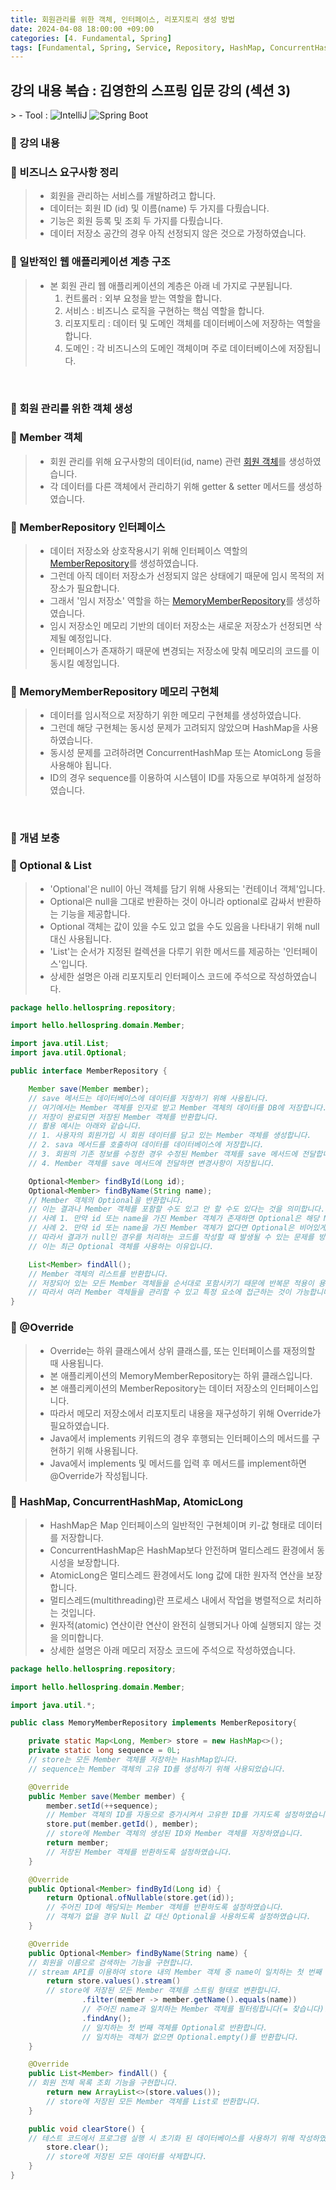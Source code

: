 ```yaml
---
title: 회원관리를 위한 객체, 인터페이스, 리포지토리 생성 방법
date: 2024-04-08 18:00:00 +09:00
categories: [4. Fundamental, Spring]
tags: [Fundamental, Spring, Service, Repository, HashMap, ConcurrentHashMap, AtomicLong, Override]
---
```


<!-- 2024-04-08 글 작성 시작; 2024-04-09 페이지 호출 완료 -->
<h2>강의 내용 복습 : 김영한의 스프링 입문 강의 (섹션 3)</h2>
> - Tool :  
<img alt="IntelliJ" src="https://img.shields.io/badge/-IntelliJ-000000?style=flat-square&logo=intellij-idea&logoColor=white" />
<img alt="Spring Boot" src="https://img.shields.io/badge/-SpringBoot-6DB33F?style=flat-square&logo=spring&logoColor=white" />

<br>

### 🔔 강의 내용
### 📌 비즈니스 요구사항 정리
> - 회원을 관리하는 서비스를 개발하려고 합니다.
> - 데이터는 회원 ID (id) 및 이름(name) 두 가지를 다뤘습니다.
> - 기능은 회원 등록 및 조회 두 가지를 다뤘습니다.
> - 데이터 저장소 공간의 경우 아직 선정되지 않은 것으로 가정하였습니다.

### 📌 일반적인 웹 애플리케이션 계층 구조
> - 본 회원 관리 웹 애플리케이션의 계층은 아래 네 가지로 구분됩니다.
>    1. 컨트롤러 : 외부 요청을 받는 역할을 합니다.
>    2. 서비스 : 비즈니스 로직을 구현하는 핵심 역할을 합니다.
>    3. 리포지토리 : 데이터 및 도메인 객체를 데이터베이스에 저장하는 역할을 합니다.
>    4. 도메인 : 각 비즈니스의 도메인 객체이며 주로 데이터베이스에 저장됩니다.

<br>

### 🔔 회원 관리를 위한 객체 생성
### 📌 Member 객체
> - 회원 관리를 위해 요구사항의 데이터(id, name) 관련 <a href="https://github.com/Kim-src/Study-Spring/blob/main/src/main/java/hello/hellospring/domain/Member.java">회원 객체</a>를 생성하였습니다.
> - 각 데이터를 다른 객체에서 관리하기 위해 getter & setter 메서드를 생성하였습니다.

### 📌 MemberRepository 인터페이스
> - 데이터 저장소와 상호작용시기 위해 인터페이스 역할의 <a href="https://github.com/Kim-src/Study-Spring/blob/main/src/main/java/hello/hellospring/repository/MemberRepository.java">MemberRepository</a>를 생성하였습니다.
> - 그런데 아직 데이터 저장소가 선정되지 않은 상태에기 때문에 임시 목적의 저장소가 필요합니다.
> - 그래서 '임시 저장소' 역할을 하는 <a href="https://github.com/Kim-src/Study-Spring/blob/main/src/main/java/hello/hellospring/repository/MemoryMemberRepository.java">MemoryMemberRepository</a>를 생성하였습니다.
> - 임시 저장소인 메모리 기반의 데이터 저장소는 새로운 저장소가 선정되면 삭제될 예정입니다.
> - 인터페이스가 존재하기 때문에 변경되는 저장소에 맞춰 메모리의 코드를 이동시킬 예정입니다.

### 📌 MemoryMemberRepository 메모리 구현체
> - 데이터를 임시적으로 저장하기 위한 메모리 구현체를 생성하였습니다.
> - 그런데 해당 구현체는 동시성 문제가 고려되지 않았으며 HashMap을 사용하였습니다.
> - 동시성 문제를 고려하려면 ConcurrentHashMap 또는 AtomicLong 등을 사용해야 됩니다.
> - ID의 경우 sequence를 이용하여 시스템이 ID를 자동으로 부여하게 설정하였습니다.

<br>

### 🔔 개념 보충
### 📌 Optional & List
> - 'Optional'은 null이 아닌 객체를 담기 위해 사용되는 '컨테이너 객체'입니다.
> - Optional은 null을 그대로 반환하는 것이 아니라 optional로 감싸서 반환하는 기능을 제공합니다.
> - Optional 객체는 값이 있을 수도 있고 없을 수도 있음을 나타내기 위해 null 대신 사용됩니다.
> - 'List'는 순서가 지정된 컬렉션을 다루기 위한 메서드를 제공하는 '인터페이스'입니다.
> - 상세한 설명은 아래 리포지토리 인터페이스 코드에 주석으로 작성하였습니다.

``` java
package hello.hellospring.repository;

import hello.hellospring.domain.Member;

import java.util.List;
import java.util.Optional;

public interface MemberRepository {

    Member save(Member member);
    // save 메서드는 데이터베이스에 데이터를 저장하기 위해 사용됩니다.
    // 여기에서는 Member 객체를 인자로 받고 Member 객체의 데이터를 DB에 저장합니다.
    // 저장이 완료되면 저장된 Member 객체를 반환합니다.
    // 활용 예시는 아래와 같습니다.
    // 1. 사용자의 회원가입 시 회원 데이터를 담고 있는 Member 객체를 생성합니다.
    // 2. sava 메서드를 호출하여 데이터를 데이터베이스에 저장합니다.
    // 3. 회원의 기존 정보를 수정한 경우 수정된 Member 객체를 save 메서드에 전달합니다.
    // 4. Member 객체를 save 메서드에 전달하면 변경사항이 저장됩니다.

    Optional<Member> findById(Long id);
    Optional<Member> findByName(String name);
    // Member 객체의 Optional을 반환합니다.
    // 이는 결과나 Member 객체를 포함할 수도 있고 안 할 수도 있다는 것을 의미합니다.
    // 사례 1. 만약 id 또는 name을 가진 Member 객체가 존재하면 Optional은 해당 Member 객체를 포함합니다.
    // 사례 2. 만약 id 또는 name을 가진 Member 객체가 없다면 Optional은 비어있게 됩니다.
    // 따라서 결과가 null인 경우를 처리하는 코드를 작성할 때 발생될 수 있는 문제를 방지할 수 있습니다.
    // 이는 최근 Optional 객체를 사용하는 이유입니다.

    List<Member> findAll();
    // Member 객체의 리스트를 반환합니다.
    // 저장되어 있는 모든 Member 객체들을 순서대로 포함시키기 때문에 반복문 적용이 용이합니다.
    // 따라서 여러 Member 객체들을 관리할 수 있고 특정 요소에 접근하는 것이 가능합니다.
}
```

### 📌 @Override
> - Override는 하위 클래스에서 상위 클래스를, 또는 인터페이스를 재정의할 때 사용됩니다.
> - 본 애플리케이션의 MemoryMemberRepository는 하위 클래스입니다.
> - 본 애플리케이션의 MemberRepository는 데이터 저장소의 인터페이스입니다.
> - 따라서 메모리 저장소에서 리포지토리 내용을 재구성하기 위해 Override가 필요하였습니다.
> - Java에서 implements 키워드의 경우 후행되는 인터페이스의 메서드를 구현하기 위해 사용됩니다.
> - Java에서 implements 및 메서드를 입력 후 메서드를 implement하면 @Override가 작성됩니다.

### 📌 HashMap, ConcurrentHashMap, AtomicLong
> - HashMap은 Map 인터페이스의 일반적인 구현체이며 키-값 형태로 데이터를 저장합니다.
> - ConcurrentHashMap은 HashMap보다 안전하며 멀티스레드 환경에서 동시성을 보장합니다.
> - AtomicLong은 멀티스레드 환경에서도 long 값에 대한 원자적 연산을 보장합니다.
> - 멀티스레드(multithreading)란 프로세스 내에서 작업을 병렬적으로 처리하는 것입니다.
> - 원자적(atomic) 연산이란 연산이 완전히 실행되거나 아예 실행되지 않는 것을 의미합니다.
> - 상세한 설명은 아래 메모리 저장소 코드에 주석으로 작성하였습니다.

``` java
package hello.hellospring.repository;

import hello.hellospring.domain.Member;

import java.util.*;

public class MemoryMemberRepository implements MemberRepository{

    private static Map<Long, Member> store = new HashMap<>();
    private static long sequence = 0L;
    // store는 모든 Member 객체를 저장하는 HashMap입니다.
    // sequence는 Member 객체의 고유 ID를 생성하기 위해 사용되었습니다.

    @Override
    public Member save(Member member) {
        member.setId(++sequence);
        // Member 객체의 ID를 자동으로 증가시켜서 고유한 ID를 가지도록 설정하였습니다.
        store.put(member.getId(), member);
        // store에 Member 객체의 생성된 ID와 Member 객체를 저장하였습니다.
        return member;
        // 저장된 Member 객체를 반환하도록 설정하였습니다.
    }

    @Override
    public Optional<Member> findById(Long id) {
        return Optional.ofNullable(store.get(id));
        // 주어진 ID에 해당되는 Member 객체를 반환하도록 설정하였습니다.
        // 객체가 없을 경우 Null 값 대신 Optional을 사용하도록 설정하였습니다.
    }

    @Override
    public Optional<Member> findByName(String name) {
    // 회원을 이름으로 검색하는 기능을 구현합니다.
    // stream API를 이용하여 store 내의 Member 객체 중 name이 일치하는 첫 번째 객체를 찾습니다(= 필터링합니다).
        return store.values().stream()
        // store에 저장된 모든 Member 객체를 스트림 형태로 변환합니다.
                .filter(member -> member.getName().equals(name))
                // 주어진 name과 일치하는 Member 객체를 필터링합니다(= 찾습니다).
                .findAny();
                // 일치하는 첫 번째 객체를 Optional로 반환합니다.
                // 일치하는 객체가 없으면 Optional.empty()를 반환합니다.
    }

    @Override
    public List<Member> findAll() {
    // 회원 전체 목록 조회 기능을 구현합니다.
        return new ArrayList<>(store.values());
        // store에 저장된 모든 Member 객체를 List로 반환합니다.
    }

    public void clearStore() {
    // 테스트 코드에서 프로그램 실행 시 초기화 된 데이터베이스를 사용하기 위해 작성하였습니다.
        store.clear();
        // store에 저장된 모든 데이터를 삭제합니다.
    }
}
```

<br>
<br>
<br>

